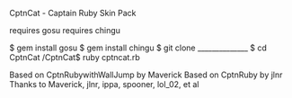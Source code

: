 
CptnCat - Captain Ruby Skin Pack

requires gosu
requires chingu

$ gem install gosu
$ gem install chingu
$ git clone ______________
$ cd CptnCat
/CptnCat$ ruby cptncat.rb

Based on CptnRubywithWallJump by Maverick
Based on CptnRuby by jlnr
Thanks to Maverick, jlnr, ippa, spooner, lol_02, et al
